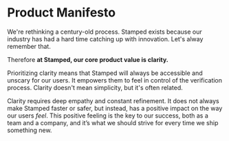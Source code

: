 # Product Manifesto

We're rethinking a century-old process. Stamped exists because our industry has had a hard time catching up with innovation. Let's alway remember that.

Therefore **at Stamped, our core product value is clarity.**

Prioritizing clarity means that Stamped will always be accessible and unscary for our users. It empowers them to feel in control of the verification process. Clarity doesn't mean simplicity, but it's often related.

Clarity requires deep empathy and constant refinement. It does not always make Stamped faster or safer, but instead, has a positive impact on the way our users *feel*. This positive feeling is the key to our success, both as a team and a company, and it’s what we should strive for every time we ship something new.
